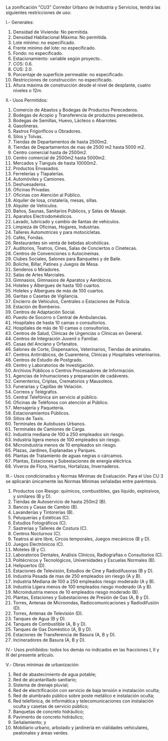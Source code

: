 
La zonificación "CU3" Corredor Urbano de Industria y Servicios, tendrá las siguientes restricciones de uso:

I.- Generales:

1. Densidad de Vivienda: No permitida.
2. Densidad Habitacional Máxima: No permitida.
3. Lote mínimo: no especificado.
4. Frente mínimo del lote: no especificado.
5. Fondo: no especificado.
6. Estacionamiento: variable según proyecto..
7. COS: 0.6.
8. CUS: 2.0.
9. Porcentaje de superficie permeable: no especificado.
10. Restricciones de construcción: no especificado.
11. Altura máxima de construcción desde el nivel de desplante, cuatro niveles o 12m.

II.- Usos Permitidos:

1. Comercio de Abastos y Bodegas de Productos Perecederos.
2. Bodegas de Acopio y Transferencia de productos perecederos.
3. Bodegas de Semillas, Huevo, Lácteos o Abarrotes.
4. Gasolineras.
5. Rastros Frigoríficos u Obradores.
6. Silos y Tolvas.
7. Tiendas de Departamentos de hasta 2500m2.
8. Tiendas de Departamentos de mas de 2500 m2 hasta 5000 m2.
9. Centro comercial hasta de 2500m2.
10. Centro comercial de 2500m2 hasta 5000m2.
11. Mercados y Tianguis de hasta 10000m2.
12. Productos Envasados.
13. Ferreterías y Tlapalerías.
14. Automóviles y Camiones.
15. Deshuesaderos.
16. Oficinas Privadas.
17. Oficinas con Atención al Público.
18. Alquiler de losa, cristalería, mesas, sillas.
19. Alquiler de Vehículos.
20. Baños, Saunas, Sanitarios Públicos, y Salas de Masaje.
21. Aparatos Electrodomésticos.
22. Lavado, lubricado y cambio de llantas de vehículos.
23. Limpieza de Oficinas, Hogares, Industrias.
24. Talleres Automotrices y para motocicletas.
25. Cafés, Fondas.
26. Restaurantes sin venta de bebidas alcohólicas.
27. Auditorios, Teatros, Cines, Salas de Conciertos o Cinetecas.
28. Centros de Convenciones o Autocinemas.
29. Clubes Sociales, Salones para Banquetes y de Baile.
30. Boliche, Billar, Patines y Juegos de Mesa.
31. Senderos o Miradores.
32. Salas de Artes Marciales.
33. Gimnasios, Gimnasios de Aparatos y Aeróbicos.
34. Hoteles y Albergues de hasta 100 cuartos.
35. Hoteles y Albergues de más de 100 cuartos.
36. Garitas o Casetas de Vigilancia.
37. Encierro de Vehículos, Centrales o Estaciones de Policía.
38. Estación de Bomberos.
39. Centros de Adaptación Social.
40. Puesto de Socorro o Central de Ambulancias.
41. Hospitales de hasta 10 camas o consultorios.
42. Hospitales de más de 10 camas o consultorios.
43. Centros de Salud, Clínicas de Urgencias o Clínicas en General.
44. Centros de Integración Juvenil o Familiar.
45. Casas del Anciano y Orfanatos.
46. Salones de Corte, Dispensarios, Veterinarios, Tiendas de animales.
47. Centros Antirrábicos, de Cuarentena, Clínicas y Hospitales veterinarios.
48. Centros de Estudio de Postgrado.
49. Centro y Laboratorios de Investigación.
50. Archivos Públicos o Centros Procesadores de Información.
51. Agencias de Inhumaciones y preparación de cadáveres.
52. Cementerios, Criptas, Crematorios y Mausoleos.
53. Funerarias y Capillas de Velación.
54. Correos y Telégrafos.
55. Central Telefónica sin servicio al público.
56. Oficinas de Teléfonos con atención al Público.
57. Mensajería y Paquetería.
58. Estacionamientos Públicos.
59. Sitios de Taxis.
60. Terminales de Autobuses Urbanos.
61. Terminales de Camiones de Carga.
62. Industria mediana de 100 a 250 empleados sin riesgo.
63. Industria ligera menos de 100 empleados sin riesgo.
64. Microindustria menos de 10 empleados sin riesgo.
65. Plazas, Jardines, Explanadas y Parques.
66. Plantas de Tratamiento de aguas negras o cárcamos.
67. Plantas, Estaciones y Subestaciones de energía eléctrica.
68. Viveros de Flora, Huertos, Hortalizas, Invernaderos.

III.- Usos condicionados y Normas Mínimas de Evaluación. Para el Uso CU 3 se aplicarán únicamente las Normas Mínimas señaladas entre paréntesis.

1. Productos con Riesgo: químicos, combustibles, gas líquido, explosivos, y similares (B y D).
2. Tiendas de Autoservicio de hasta 250m2 (B).
3. Bancos y Casas de Cambio (B).
4. Lavanderías y Tintorerías (B).
5. Peluquerías y Estéticas (C).
6. Estudios Fotográficos (C).
7. Sastrerías y Talleres de Costura (C).
8. Centros Nocturnos (C).
9. Teatros al aire libre, Circos temporales, Juegos mecánicos (B y D).
10. Juegos Electrónicos (C).
11. Moteles (B y C).
12. Laboratorios Dentales, Análisis Clínicos, Radiografías o Consultorios (C).
13. Politécnicos y Tecnológicos, Universidades y Escuelas Normales (B).
14. Helipuertos (D).
15. Estaciones de Televisión, Estudios de Cine y Radiodifusoras (B y D).
16. Industria Pesada de mas de 250 empleados sin riesgo (A y B).
17. Industria Mediana de 100 a 250 empleados riesgo moderado (A y B).
18. Industria Ligera menos de 100 empleados riesgo moderado (A y B).
19. Microindustria menos de 10 empleados riesgo moderado (B).
20. Plantas, Estaciones y Subestaciones de Presión de Gas (A, B y D).
21. Torres, Antenas de Microondas, Radiocomunicaciones y Radiodifusión (D).
22. Torres, Antenas de Televisión (D).
23. Tanques de Agua (B y D).
24. Tanques de Combustible (A, B y D).
25. Tanques de Gas Doméstico (A, B y D).
26. Estaciones de Transferencia de Basura (A, B y D).
27. Incineradores de Basura (A, B y D).

IV.- Usos prohibidos: todos los demás no indicados en las fracciones I, II y III del presente artículo.

V.- Obras mínimas de urbanización:

1. Red de abastecimiento de agua potable;
2. Red de alcantarillado sanitario;
3. Sistema de drenaje pluvial;
4. Red de electrificación con servicio de baja tensión e instalación oculta;
5. Red de alumbrado público sobre poste metálico e instalación oculta;
6. Red telefónica, de informática y telecomunicaciones con instalación oculta y casetas de servicio público;
7. Banquetas de concreto hidráulico;
8. Pavimento de concreto hidráulico;
9. Señalamiento; y
10. Mobiliario urbano, arbolado y jardinería en vialidades vehiculares, peatonales y áreas verdes.
